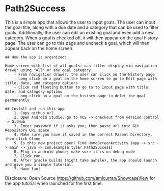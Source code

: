 # Path2Success

This is a simple app that allows the user to input goals. The user can input the goal title,
along with a due date and a category that can be used to filter goals.
Additionally, the user can edit an existing goal and even add a new category.
When a goal is checked off, it will then appear on the goal history page. The user can go to this page and uncheck a goal,
which will then appear back on the home screen.

    ## How the app is organized:

    Home screen with list of all goals: can filter display via navigation drawer using "All" or any goal category.
        - From navigation drawer, the user can click on the History page
        - Long click on a goal on the home scrren to go to Edit page with title, date, and category options
        - Click red floating button to go to to Input page with title, date, and category options
        - Long click on a goal on the history page to delet the goal permanently

    ## Install and run this app
        1. Copy github url.
        2. Open Android Studio; go to VCS -> checkout from version control -> GitHub
        3. Enter password if it asks you; then paste url into Git Repository URL space
        4. Make sure you have it saved in the correct Parent Directory, then click Clone
        5. Is this new project open? Find HomeScreenActivity (app -> src -> main -> java -> com.example.tyler.Path2Success)
        6. Plug in android phone; make sure it is on debug mode
        7. Click run.
        8. After gradle builds (might take awhile), the app should launch and give you a simple tutorial.
        7. Have fun!

Disclosure:
Open Source https://github.com/amlcurran/ShowcaseView for the app tutorial when launched for the first time.
